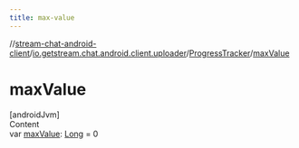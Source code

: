```yaml
---
title: max-value
---
```

//[stream-chat-android-client](../../../index.md)/[io.getstream.chat.android.client.uploader](../index.md)/[ProgressTracker](index.md)/[maxValue](maxValue.md)



# maxValue  
[androidJvm]  
Content  
var [maxValue](maxValue.md): [Long](https://kotlinlang.org/api/latest/jvm/stdlib/kotlin/-long/index.html) = 0  



